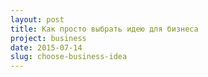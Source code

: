 ```yaml
---
layout: post
title: Как просто выбрать идею для бизнеса
project: business
date: 2015-07-14
slug: choose-business-idea
---
```


